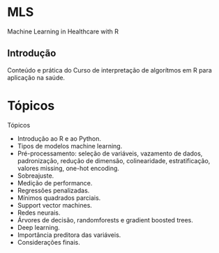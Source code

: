 # MLS
Machine Learning in Healthcare with R

## Introdução
Conteúdo e prática do Curso de interpretação de algorítmos em R para aplicação na saúde.

# Tópicos
Tópicos 
- Introdução ao R e ao Python.
- Tipos de modelos machine learning.
- Pré-processamento: seleção de variáveis, vazamento de dados, padronização, redução de dimensão, colinearidade, estratificação, valores missing, one-hot encoding.
- Sobreajuste.
- Medição de performance.
- Regressões penalizadas.
- Mínimos quadrados parciais.
- Support vector machines.
- Redes neurais.
- Árvores de decisão, randomforests e gradient boosted trees.
- Deep learning.
- Importância preditora das variáveis.
- Considerações finais. 
